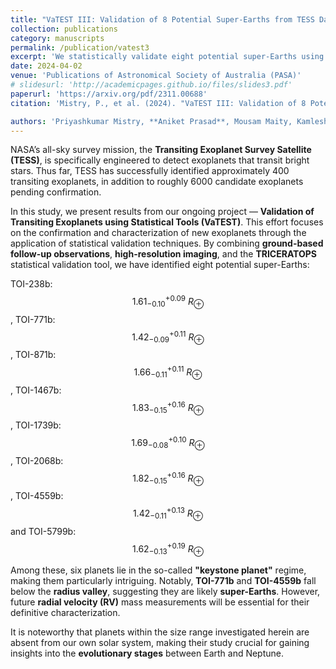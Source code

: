 ```yaml
---
title: "VaTEST III: Validation of 8 Potential Super-Earths from TESS Data"
collection: publications
category: manuscripts
permalink: /publication/vatest3
excerpt: 'We statistically validate eight potential super-Earths using TESS data, focusing on candidates near the radius valley.'
date: 2024-04-02
venue: 'Publications of Astronomical Society of Australia (PASA)'
# slidesurl: 'http://academicpages.github.io/files/slides3.pdf'
paperurl: 'https://arxiv.org/pdf/2311.00688'
citation: 'Mistry, P., et al. (2024). "VaTEST III: Validation of 8 Potential Super-Earths from TESS Data." <i>PASA</i>. DOI:10.1017/pasa.2024.29'

authors: 'Priyashkumar Mistry, **Aniket Prasad**, Mousam Maity, Kamlesh Pathak, Sarvesh Gharat, Georgios Lekkas, Surendra Bhattarai, Dhruv Kumar, Jack J. Lissauer, Joseph D. Twicken, Abderahmane Soubkiou, Francisco J. Pozuelos, Jon Jenkins, Keith Horne, Steven Giacalone, Khalid Barkaoui, Mathilde Timmermans, Cristilyn N. Watkins, Ramotholo Sefako, Karen A. Collins, David R. Ciardi, Catherine A. Clark, Boris S. Safonov, Avi Shporer, Joshua E. Schlieder, Zouhair Benkhaldoun, Chris Stockdale, Carl Ziegler, Emily A. Gilbert, Emmanuël Jehin, Felipe Murgas, Ian J. M. Crossfield, Martin Paegert, Michael B. Lund, Norio Narita, Richard P. Schwarz, Robert F. Goeke, Sergio B. Fajardo-Acosta, Steve B. Howell, Thiam-Guan Tan, Thomas Barclay, and Yugo Kawai'
---
```


NASA’s all-sky survey mission, the **Transiting Exoplanet Survey Satellite (TESS)**, is specifically engineered to detect exoplanets that transit bright stars. Thus far, TESS has successfully identified approximately 400 transiting exoplanets, in addition to roughly 6000 candidate exoplanets pending confirmation.

In this study, we present results from our ongoing project — **Validation of Transiting Exoplanets using Statistical Tools (VaTEST)**. This effort focuses on the confirmation and characterization of new exoplanets through the application of statistical validation techniques. By combining **ground-based follow-up observations**, **high-resolution imaging**, and the **TRICERATOPS** statistical validation tool, we have identified eight potential super-Earths: 

TOI-238b: $$ 1.61^{+0.09}_{-0.10}\ R_\oplus $$, TOI-771b: $$ 1.42^{+0.11}_{-0.09}\ R_\oplus $$, TOI-871b: $$ 1.66^{+0.11}_{-0.11}\ R_\oplus $$, TOI-1467b: $$ 1.83^{+0.16}_{-0.15}\ R_\oplus $$, TOI-1739b: $$ 1.69^{+0.10}_{-0.08}\ R_\oplus $$, TOI-2068b: $$ 1.82^{+0.16}_{-0.15}\ R_\oplus $$, TOI-4559b: $$ 1.42^{+0.13}_{-0.11}\ R_\oplus $$ and TOI-5799b: $$ 1.62^{+0.19}_{-0.13}\ R_\oplus $$

Among these, six planets lie in the so-called **"keystone planet"** regime, making them particularly intriguing. Notably, **TOI-771b** and **TOI-4559b** fall below the **radius valley**, suggesting they are likely **super-Earths**. However, future **radial velocity (RV)** mass measurements will be essential for their definitive characterization.

It is noteworthy that planets within the size range investigated herein are absent from our own solar system, making their study crucial for gaining insights into the **evolutionary stages** between Earth and Neptune.
